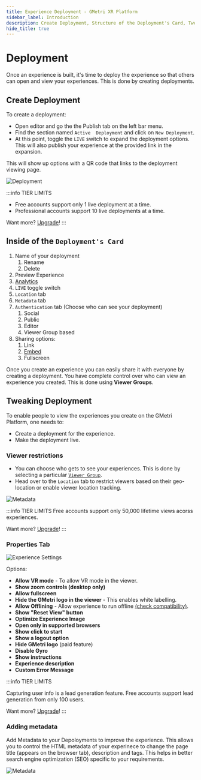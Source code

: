 ```yaml
---
title: Experience Deployment - GMetri XR Platform
sidebar_label: Introduction
description: Create Deployment, Structure of the Deployment's Card, Tweaking Deployment, Viewer restrictionson GMetri XR Platform - Tutorials on GMetri Documentation.
hide_title: true
---
```


# Deployment

Once an experience is built, it's time to deploy the experience so that others can open and view your experiences. This is done by creating deployments.

## Create Deployment 

To create a deployment:

- Open editor and go the the Publish tab on the left bar menu.
- Find the section named `Active  Deployment` and click on `New Deployment`.
- At this point, toggle the `LIVE` switch to expand the deployment options. This will also publish your experience at the provided link in the expansion.

This will show up options with a QR code that links to the deployment viewing page.

![Deployment](https://r.vrgmetri.com/image/q_90/gb-web/portal-docs/assets/img/screenshots/z5/deployment.JPG#boxShadow)

:::info TIER LIMITS
- Free accounts support only 1 live deployment at a time.
- Professional accounts support 10 live deployments at a time.

Want more? [Upgrade](https://gmetri.com/pricing)!
:::

## Inside of the `Deployment's Card`

1. Name of your deployment 
    1. Rename
    2. Delete
2. Preview Experience
3. [Analytics](./Track/)
4. `LIVE` toggle switch
5. `Location` tab
6. `Metadata` tab
7. `Authentication` tab (Choose who can see your deployment)
    1. Social
    2. Public
    3. Editor
    4. Viewer Group based
8. Sharing options:
    1. Link
    2. [Embed](./Publish/Embed/using-vr-experiences-from-websites/)
    3. Fullscreen
            
Once you create an experience you can easily share it with everyone by creating a deployment. You have complete control over who can view an experience you created. This is done using **Viewer Groups**.

## Tweaking Deployment

To enable people to view the experiences you create on the GMetri Platform, one needs to:

- Create a deployment for the experience.
- Make the deployment live.

### Viewer restrictions

- You can choose who gets to see your experiences. This is done by selecting a particular [`Viewer Group`](./Publish/Authentication/viewer_groups).
- Head over to the `Location` tab to restrict viewers based on their geo-location or enable viewer location tracking.

![Metadata](https://r.vrgmetri.com/image/q_90/gb-web/portal-docs/assets/img/screenshots/z5/deployment_location.JPG#boxShadow/)

:::info TIER LIMITS
Free accounts support only 50,000 lifetime views acorss experiences.

Want more? [Upgrade](https://gmetri.com/pricing)!
:::

### Properties Tab

![Experience Settings](https://r.vrgmetri.com/image/q_90/gb-web/portal-docs/assets/img/screenshots/z5/publish_preferences.JPG#boxShadow/)

Options: 
- **Allow VR mode** - To allow VR mode in the viewer.
- **Show zoom controls (desktop only)**
- **Allow fullscreen**
- **Hide the GMetri logo in the viewer** - This enables white labelling.
- **Allow Offlining** - Allow experience to run offline [(check compatibility)](/docs/compatibility/platform-compatibility-matrix).
- **Show "Reset View" button**
- **Optimize Experience Image**
- **Open only in supported browsers**
- **Show click to start**
- **Show a logout option**
- **Hide GMetri logo** (paid feature)
- **Disable Gyro**
- **Show instructions**
- **Experience description**
- **Custom Error Message**

:::info TIER LIMITS

Capturing user info is a lead generation feature.
Free accounts support lead generation from only 100 users.

Want more? [Upgrade](https://gmetri.com/pricing)!
:::


### Adding metadata

Add Metadata to your Depoloyments to improve the experience. This allows you to control the HTML metadata of your experinece to change the page title (appears on the browser tab), description and tags. This helps in better search engine optimization (SEO) specific to your requirements.

![Metadata](https://r.vrgmetri.com/image/q_90/gb-web/portal-docs/assets/img/screenshots/z5/deployment_metadata.JPG#boxShadow/)
